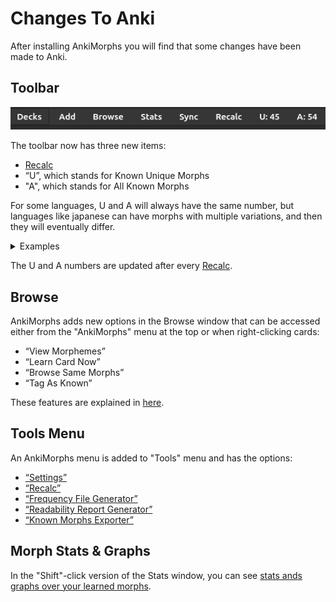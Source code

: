 # Changes To Anki

After installing AnkiMorphs you will find that some changes have been made to Anki.

## Toolbar

![toolbar.png](../../img/toolbar.png)

The toolbar now has three new items:
- [Recalc](../usage/recalc.md)
- “U”, which stands for Known Unique Morphs
- "A", which stands for All Known Morphs

For some languages, U and A will always have the same number, but languages like japanese can have morphs with multiple
variations, and then they will eventually differ.

<details>
  <summary style="display:list-item"> Examples </summary>


<blockquote>

**Each column in the table contains variations of the same morph.**

Knowing the morph in the highlighted cell below would give you U: 1 and A: 1
<div class='morph-variation'>
<table>
    <colgroup>
    <col>
    <col>
    <col>
  </colgroup>
<tr>
    <td>ない</td>
    <td>物</td>
    <td>奴</td>
    <td>出</td>
</tr>
<tr>
    <td>ねぇ</td>
    <td>もの</td>
    <td>やつ</td>
    <td>出る</td>
</tr>
<tr>
    <td>ね</td>
    <td class="morph-variation-selected_cell">もん</td>
    <td>ヤツ</td>
    <td>出よう</td>
</tr>
</table>
</div>

Knowing the morphs in the highlighted cells below would give you U: 1 and A: 2

<div class='morph-variation'>
<table>
    <colgroup>
    <col>
    <col>
    <col>
  </colgroup>
<tr>
    <td>ない</td>
    <td class="morph-variation-selected_cell">物</td>
    <td>奴</td>
    <td>出</td>
</tr>
<tr>
    <td>ねぇ</td>
    <td>もの</td>
    <td>やつ</td>
    <td>出る</td>
</tr>
<tr>
    <td>ね</td>
    <td class="morph-variation-selected_cell">もん</td>
    <td>ヤツ</td>
    <td>出よう</td>
</tr>
</table>
</div>

Knowing the morphs in the highlighted cells below would give you U: 2 and A: 3

<div class='morph-variation'>
<table>
    <colgroup>
    <col>
    <col>
    <col>
  </colgroup>
<tr>
    <td>ない</td>
    <td class="morph-variation-selected_cell">物</td>
    <td>奴</td>
    <td>出</td>
</tr>
<tr>
    <td>ねぇ</td>
    <td>もの</td>
    <td>やつ</td>
    <td class="morph-variation-selected_cell">出る</td>
</tr>
<tr>
    <td>ね</td>
    <td class="morph-variation-selected_cell">もん</td>
    <td>ヤツ</td>
    <td>出よう</td>
</tr>
</table>
</div>
<br>
</blockquote>
</details>



The U and A numbers are updated after every [Recalc](../usage/recalc.md).

## Browse

AnkiMorphs adds new options in the Browse window that can be accessed either from the "AnkiMorphs" menu at the top or when
right-clicking cards:

* “View Morphemes”
* “Learn Card Now”
* “Browse Same Morphs”
* “Tag As Known”

These features are explained in [here](../usage/browser.md).

## Tools Menu

An AnkiMorphs menu is added to "Tools" menu and has the options:

* [“Settings”](../setup/settings.md)
* [“Recalc”](../usage/recalc.md)
* [“Frequency File Generator”](../usage/generators/frequency-file-generator.md)
* [“Readability Report Generator”](../usage/generators/readability-report-generator.md)
* [“Known Morphs Exporter”](../usage/known-morphs-exporter.md)

## Morph Stats & Graphs

In the "Shift"-click version of the Stats window, you can
see [stats ands graphs over your learned morphs](../usage/statistics.md).
